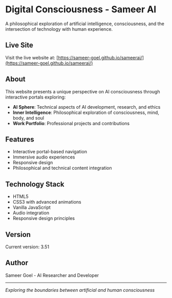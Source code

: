 # Digital Consciousness - Sameer AI

A philosophical exploration of artificial intelligence, consciousness, and the intersection of technology with human experience.

## Live Site

Visit the live website at: [https://sameer-goel.github.io/sameerai/](https://sameer-goel.github.io/sameerai/)

## About

This website presents a unique perspective on AI consciousness through interactive portals exploring:

- **AI Sphere**: Technical aspects of AI development, research, and ethics
- **Inner Intelligence**: Philosophical exploration of consciousness, mind, body, and soul
- **Work Portfolio**: Professional projects and contributions

## Features

- Interactive portal-based navigation
- Immersive audio experiences
- Responsive design
- Philosophical and technical content integration

## Technology Stack

- HTML5
- CSS3 with advanced animations
- Vanilla JavaScript
- Audio integration
- Responsive design principles

## Version

Current version: 3.51

## Author

Sameer Goel - AI Researcher and Developer

---

*Exploring the boundaries between artificial and human consciousness*